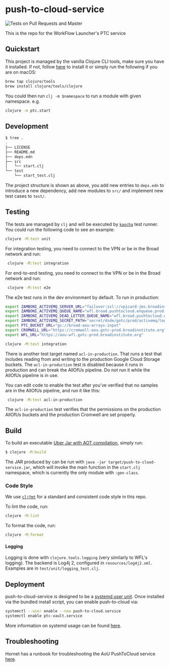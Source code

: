 # push-to-cloud-service

![Tests on Pull Requests and Master](https://github.com/broadinstitute/push-to-cloud-service/workflows/Tests%20on%20Pull%20Requests%20and%20Master/badge.svg)

This is the repo for the WorkFlow Launcher's PTC service

## Quickstart

This project is managed by the vanilla Clojure CLI tools, make sure
 you have it installed. If not, follow [here](https://clojure.org/guides/getting_started)
 to install it or simply run the following if you are on macOS:

 ```bash
 brew tap clojure/tools
 brew install clojure/tools/clojure
 ```

You could then run `clj -m $namespace` to run a module with given namespace. e.g.

```bash
clojure -m ptc.start
```

## Development

```bash
$ tree .
.
├── LICENSE
├── README.md
├── deps.edn
├── src
│   └── start.clj
└── test
    └── start_test.clj
```
The project structure is shown as above, you add new entries to `deps.edn`
to introduce a new dependency, add new modules to `src/` and implement new
test cases to `test/`.

## Testing

The tests are managed by `clj` and will be executed by
 [`kaocha`](https://github.com/lambdaisland/kaocha) test runner. You could
 run the following code to see an example:

 ```bash
 clojure -M:test unit
 ```

For integration testing, you need to connect to the VPN or be in the Broad
network and run:

```bash
 clojure -M:test integration
```

For end-to-end testing, you need to connect to the VPN or be in the Broad
network and run:
```bash
 clojure -M:test e2e
```

The e2e test runs in the dev environment by default. To run in production:
```bash
export ZAMBONI_ACTIVEMQ_SERVER_URL="failover:ssl://vpicard-jms.broadinstitute.org:61616"
export ZAMBONI_ACTIVEMQ_QUEUE_NAME="wfl.broad.pushtocloud.enqueue.prod-test"
export ZAMBONI_ACTIVEMQ_DEAD_LETTER_QUEUE_NAME="wfl.broad.pushtocloud.enqueue.prod-test-dlq"
export ZAMBONI_ACTIVEMQ_SECRET_PATH="secret/dsde/gotc/prod/activemq/logins/zamboni"
export PTC_BUCKET_URL="gs://broad-aou-arrays-input"
export CROMWELL_URL="https://cromwell-aou.gotc-prod.broadinstitute.org"
export WFL_URL="https://aou-wfl.gotc-prod.broadinstitute.org"

clojure -M:test integration
```

There is another test target named `acl-in-production`.
That runs a test
that includes reading from and writing to
the production Google Cloud Storage buckets.
The `acl-in-production` test is disabled
because it runs in production
and can break the AllOfUs pipeline.
Do not run it while the AllOfUs pipeline is in use.

You can edit code to enable the test
after you've verified that no samples
are in the AllOfUs pipeline,
and run it like this:

```bash
 clojure -M:test acl-in-production
```

The `acl-in-production` test verifies
that the permissions on the production AllOfUs buckets
and the production Cromwell are set properly.


## Build

To build an executable [Uber Jar with AOT compilation](https://clojure.org/guides/deps_and_cli#aot_compilation),
simply run:

```bash
$ clojure -M:build
```

The JAR produced by can be run with
`java -jar target/push-to-cloud-service.jar`, which will invoke the
main function in the `start.clj` namespace, which is currently the only
module with `:gen-class`.

### Code Style

We use [`cljfmt`](https://github.com/weavejester/cljfmt) for a
standard and consistent code style in this repo.

To lint the code, run:
```bash
clojure -M:lint
```

To format the code, run:
```bash
clojure -M:format
```

#### Logging
Logging is done with `clojure.tools.logging` (very similarly to WFL's logging).
The backend is Log4j 2, configured in `resources/log4j2.xml`.
Examples are in `test/unit/logging_test.clj`.

## Deployment

push-to-cloud-service is designed to be a [systemd user unit](https://wiki.archlinux.org/index.php/Systemd/User).
Once installed via the bundled install script, you can enable push-to-cloud via:
```bash
systemctl --user enable --now push-to-cloud.service
systemctl enable ptc-vault.service
```

More information on systemd usage can be found [here](https://wiki.archlinux.org/index.php/Systemd).

## Troubleshooting

Hornet has a runbook
for troubleshooting the AoU PushToCloud service
[here](https://broadinstitute.atlassian.net/wiki/spaces/GHConfluence/pages/2033058042/General+Runbook#push-to-cloud).
